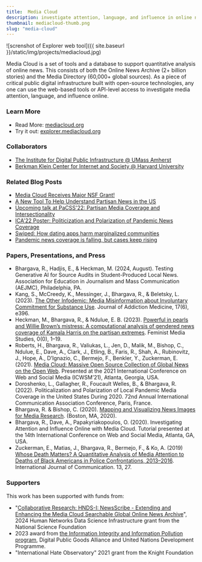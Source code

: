 ```yaml
---
title:  Media Cloud
description: investigate attention, language, and influence in online news
thumbnail: mediacloud-thumb.png
slug: "media-cloud"
---
```


![screnshot of Explorer web tool]({{ site.baseurl }}/static/img/projects/mediacloud.jpg)

Media Cloud is a set of tools and a database to support quantitative analysis of online news. This consists of both the Online News Archive (2+ billion stories) and the Media Directory (60,000+ global sources). As a piece of critical public digital infrastructure built with open-source technologies, any one can use the web-based tools or API-level access to investigate media attention, language, and influence online.

### Learn More

* Read More: [mediacloud.org](https://mediacloud.org)
* Try it out: [explorer.mediacloud.org](http://explorer.mediacloud.org)

### Collaborators

* [The Institute for Digital Public Infrastructure @ UMass Amherst](http://publicinfrastructure.org)
* [Berkman Klein Center for Internet and Society @ Harvard University](https://cyber.harvard.edu)

### Related Blog Posts
* [Media Cloud Receives Major NSF Grant!](/2024/07/01/nsf-hndsi-grant-media-cloud.html)
* [A New Tool To Help Understand Partisan News in the US]([/2023/05/30/on-our-own-terms.html)
* [Upcoming talk at PaCSS'22: Partisan Media Coverage and Intersectionality](2022/06/16/CP-Harris-PaCSS.html)
* [ICA'22 Poster: Politicization and Polarization of Pandemic News Coverage](2022/05/26/ica-covid-poster.html)
* [Swiped: How dating apps harm marginalized communities](2021/01/13/virtual-dating.html)
* [Pandemic news coverage is falling, but cases keep rising](2020/09/21/pandemic-state-news.html)

### Papers, Presentations, and Press

* Bhargava, R., Hadjis, E., & Heckman, M. (2024, August). Testing Generative AI for Source Audits in Student-Produced Local News. Association for Education in Journalism and Mass Communication  (AEJMC), Philadelphia, PA.
* Kang, S., McCreedy, K., Messinger, J., Bhargava, R., & Beletsky, L. (2023). [The Other Infodemic: Media Misinformation about Involuntary Commitment for Substance Use](https://doi.org/10.1097/ADM.0000000000001194). Journal of Addiction Medicine, 17(6), e396.
* Heckman, M., Bhargava, R., & Ndulue, E. B. (2023). [Powerful in pearls and Willie Brown’s mistress: A computational analysis of gendered news coverage of Kamala Harris on the partisan extremes](https://doi.org/10.1080/14680777.2023.2280545). Feminist Media Studies, 0(0), 1–19.
* Roberts, H., Bhargava, R., Valiukas, L., Jen, D., Malik, M., Bishop, C., Ndulue, E., Dave, A., Clark, J., Etling, B., Faris, R., Shah, A., Rubinovitz, J., Hope, A., D’Ignazio, C., Bermejo, F., Benkler, Y., Zuckerman, E. (2021). [Media Cloud: Massive Open Source Collection of Global News on the Open Web](http://arxiv.org/abs/2104.03702). Presented at the 2021 International Conference on Web and Social Media (ICWSM’21), Atlanta, Georgia, USA.
* Doroshenko, L., Gallagher, R., Foucault Welles, B., & Bhargava, R. (2022). Politicalization and Polarization of Local Pandemic Media Coverage in the United States During 2020. 72nd Annual International Communication Association Conference, Paris, France.
* Bhargava, R. & Bishop, C. (2020). [Mapping and Visualizing News Images for Media Research](https://cpb-us-w2.wpmucdn.com/sites.northeastern.edu/dist/d/53/files/2020/02/CJ_2020_paper_39.pdf). (Boston, MA, 2020).
* Bhargava, R., Dave, A., Papakyriakopoulos, O. (2020). Investigating Attention and Influence Online with Media Cloud. Tutorial presented at the 14th International Conference on Web and Social Media, Atlanta, GA, USA.
* Zuckerman, E., Matias, J., Bhargava, R., Bermejo, F., & Ko, A. (2019) [Whose Death Matters? A Quantitative Analysis of Media Attention to Deaths of Black Americans in Police Confrontations, 2013–2016](https://ijoc.org/index.php/ijoc/article/view/8782). International Journal of Communication. 13, 27.

### Supporters

This work has been supported with funds from:
* "[Collaborative Research: HNDS-I: NewsScribe - Extending and Enhancing the Media Cloud Searchable Global Online News Archive](https://www.nsf.gov/awardsearch/showAward?AWD_ID=2341858&HistoricalAwards=false)", 2024 Human Networks Data Science Infrastructure grant from the National Science Foundation
* 2023 award from [the Information Integrity and Information Pollution program](https://www.undp.org/press-releases/digital-public-good-alliance-undp-announce-results-call-tackle-global-information-crisis), Digital Public Goods Alliance and United Nations Development Programme.
* "International Hate Observatory" 2021 grant from the Knight Foundation
